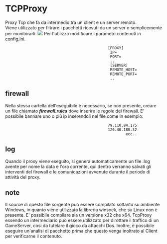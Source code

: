 # TCPProxy
Proxy Tcp che fa da intermedio tra un client e un server remoto.\
Viene utilizzato per filtrare i pacchetti ricevuti da un server o semplicemente per monitorarli.
![](https://marvel-b1-cdn.bc0a.com/f00000000216283/www.fortinet.com/content/fortinet-com/en_us/resources/cyberglossary/proxy-server/_jcr_content/par/c05_container_copy_c/par/c28_image_copy_copy_.img.jpg/1625683502431.jpg)
Per l'utilizzo modificare i parametri contenuti in config.ini.

                                                  [PROXY]
                                                   IP=
                                                   PORT=
                                                   ..
                                                   [SERVER]
                                                   REMOTE_HOST=
                                                   REMOTE_PORT=
                                                   ..

## firewall
Nella stessa cartella dell'eseguibile è necessario, se non presente, creare un file chiamato ***firewall.rules*** dove inserire le regole del firewall. 
E' possibile bannare uno o più ip inserendoli nel file come in esempio:

                   
                                                  79.110.84.175
                                                  120.40.180.32
                                                          ecc..
       

## log
Quando il proxy viene eseguito, si genera automaticamente un file .log avente per nome la data e l'ora corrente, qui dentro verranno salvati gli interventi del firewall e le comunicazioni avvenute durante il periodo di attività del proxy.
## note
Il source di questo file sorgente può essere compilato soltanto su ambiente Windows, in quanto viene utilizzata la libreria winsock, che su Linux non è presente. E' possibile compilare sia un versione x32 che x64. TcpProxy essendo un intermediario può essere utilizzato per dirottare il traffico di un GameServer, cosi da tutelare il gioco da attacchi Dos. Inoltre, è possibile eseguire un'analisi di pacchetto prima che questo venga inoltrato al Client per verificarne il contenuto.
